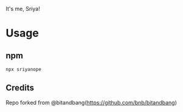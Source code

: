 It's me, Sriya!

# Usage

## npm
```
npx sriyanope
```

## Credits 
Repo forked from @bitandbang(https://github.com/bnb/bitandbang) 



